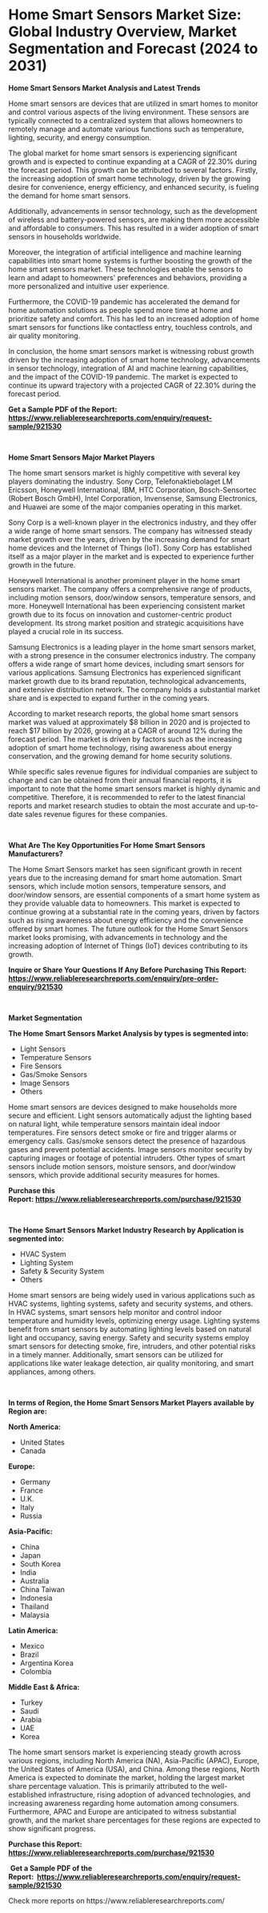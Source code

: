 <p><h1>Home Smart Sensors Market Size: Global Industry Overview, Market Segmentation and Forecast (2024 to 2031)</h1></p><p><strong>Home Smart Sensors Market Analysis and Latest Trends</strong></p>
<p><p>Home smart sensors are devices that are utilized in smart homes to monitor and control various aspects of the living environment. These sensors are typically connected to a centralized system that allows homeowners to remotely manage and automate various functions such as temperature, lighting, security, and energy consumption.</p><p>The global market for home smart sensors is experiencing significant growth and is expected to continue expanding at a CAGR of 22.30% during the forecast period. This growth can be attributed to several factors. Firstly, the increasing adoption of smart home technology, driven by the growing desire for convenience, energy efficiency, and enhanced security, is fueling the demand for home smart sensors.</p><p>Additionally, advancements in sensor technology, such as the development of wireless and battery-powered sensors, are making them more accessible and affordable to consumers. This has resulted in a wider adoption of smart sensors in households worldwide.</p><p>Moreover, the integration of artificial intelligence and machine learning capabilities into smart home systems is further boosting the growth of the home smart sensors market. These technologies enable the sensors to learn and adapt to homeowners' preferences and behaviors, providing a more personalized and intuitive user experience.</p><p>Furthermore, the COVID-19 pandemic has accelerated the demand for home automation solutions as people spend more time at home and prioritize safety and comfort. This has led to an increased adoption of home smart sensors for functions like contactless entry, touchless controls, and air quality monitoring.</p><p>In conclusion, the home smart sensors market is witnessing robust growth driven by the increasing adoption of smart home technology, advancements in sensor technology, integration of AI and machine learning capabilities, and the impact of the COVID-19 pandemic. The market is expected to continue its upward trajectory with a projected CAGR of 22.30% during the forecast period.</p></p>
<p><strong>Get a Sample PDF of the Report:&nbsp; <a href="https://www.reliableresearchreports.com/enquiry/request-sample/921530">https://www.reliableresearchreports.com/enquiry/request-sample/921530</a></strong></p>
<p>&nbsp;</p>
<p><strong>Home Smart Sensors Major Market Players</strong></p>
<p><p>The home smart sensors market is highly competitive with several key players dominating the industry. Sony Corp, Telefonaktiebolaget LM Ericsson, Honeywell International, IBM, HTC Corporation, Bosch-Sensortec (Robert Bosch GmbH), Intel Corporation, Invensense, Samsung Electronics, and Huawei are some of the major companies operating in this market.</p><p>Sony Corp is a well-known player in the electronics industry, and they offer a wide range of home smart sensors. The company has witnessed steady market growth over the years, driven by the increasing demand for smart home devices and the Internet of Things (IoT). Sony Corp has established itself as a major player in the market and is expected to experience further growth in the future.</p><p>Honeywell International is another prominent player in the home smart sensors market. The company offers a comprehensive range of products, including motion sensors, door/window sensors, temperature sensors, and more. Honeywell International has been experiencing consistent market growth due to its focus on innovation and customer-centric product development. Its strong market position and strategic acquisitions have played a crucial role in its success.</p><p>Samsung Electronics is a leading player in the home smart sensors market, with a strong presence in the consumer electronics industry. The company offers a wide range of smart home devices, including smart sensors for various applications. Samsung Electronics has experienced significant market growth due to its brand reputation, technological advancements, and extensive distribution network. The company holds a substantial market share and is expected to expand further in the coming years.</p><p>According to market research reports, the global home smart sensors market was valued at approximately $8 billion in 2020 and is projected to reach $17 billion by 2026, growing at a CAGR of around 12% during the forecast period. The market is driven by factors such as the increasing adoption of smart home technology, rising awareness about energy conservation, and the growing demand for home security solutions.</p><p>While specific sales revenue figures for individual companies are subject to change and can be obtained from their annual financial reports, it is important to note that the home smart sensors market is highly dynamic and competitive. Therefore, it is recommended to refer to the latest financial reports and market research studies to obtain the most accurate and up-to-date sales revenue figures for these companies.</p></p>
<p>&nbsp;</p>
<p><strong>What Are The Key Opportunities For Home Smart Sensors Manufacturers?</strong></p>
<p><p>The Home Smart Sensors market has seen significant growth in recent years due to the increasing demand for smart home automation. Smart sensors, which include motion sensors, temperature sensors, and door/window sensors, are essential components of a smart home system as they provide valuable data to homeowners. This market is expected to continue growing at a substantial rate in the coming years, driven by factors such as rising awareness about energy efficiency and the convenience offered by smart homes. The future outlook for the Home Smart Sensors market looks promising, with advancements in technology and the increasing adoption of Internet of Things (IoT) devices contributing to its growth.</p></p>
<p><strong>Inquire or Share Your Questions If Any Before Purchasing This Report: <a href="https://www.reliableresearchreports.com/enquiry/pre-order-enquiry/921530">https://www.reliableresearchreports.com/enquiry/pre-order-enquiry/921530</a></strong></p>
<p>&nbsp;</p>
<p><strong>Market Segmentation</strong></p>
<p><strong>The Home Smart Sensors Market Analysis by types is segmented into:</strong></p>
<p><ul><li>Light Sensors</li><li>Temperature Sensors</li><li>Fire Sensors</li><li>Gas/Smoke Sensors</li><li>Image Sensors</li><li>Others</li></ul></p>
<p><p>Home smart sensors are devices designed to make households more secure and efficient. Light sensors automatically adjust the lighting based on natural light, while temperature sensors maintain ideal indoor temperatures. Fire sensors detect smoke or fire and trigger alarms or emergency calls. Gas/smoke sensors detect the presence of hazardous gases and prevent potential accidents. Image sensors monitor security by capturing images or footage of potential intruders. Other types of smart sensors include motion sensors, moisture sensors, and door/window sensors, which provide additional security measures for homes.</p></p>
<p><strong>Purchase this Report:&nbsp;<a href="https://www.reliableresearchreports.com/purchase/921530">https://www.reliableresearchreports.com/purchase/921530</a></strong></p>
<p>&nbsp;</p>
<p><strong>The Home Smart Sensors Market Industry Research by Application is segmented into:</strong></p>
<p><ul><li>HVAC System</li><li>Lighting System</li><li>Safety & Security System</li><li>Others</li></ul></p>
<p><p>Home smart sensors are being widely used in various applications such as HVAC systems, lighting systems, safety and security systems, and others. In HVAC systems, smart sensors help monitor and control indoor temperature and humidity levels, optimizing energy usage. Lighting systems benefit from smart sensors by automating lighting levels based on natural light and occupancy, saving energy. Safety and security systems employ smart sensors for detecting smoke, fire, intruders, and other potential risks in a timely manner. Additionally, smart sensors can be utilized for applications like water leakage detection, air quality monitoring, and smart appliances, among others.</p></p>
<p>&nbsp;</p>
<p><strong>In terms of Region, the Home Smart Sensors Market Players available by Region are:</strong></p>
<p>
    <p> <strong> North America: </strong>
        <ul>
            <li>United States</li>
            <li>Canada</li>
        </ul>
        </p> 
    <p> <strong> Europe: </strong>
        <ul>
            <li>Germany</li>
            <li>France</li>
            <li>U.K.</li>
            <li>Italy</li>
            <li>Russia</li>
        </ul>
        </p> 
    <p> <strong> Asia-Pacific: </strong>
        <ul>
            <li>China</li>
            <li>Japan</li>
            <li>South Korea</li>
            <li>India</li>
            <li>Australia</li>
            <li>China Taiwan</li>
            <li>Indonesia</li>
            <li>Thailand</li>
            <li>Malaysia</li>
        </ul>
        </p> 
    <p> <strong> Latin America: </strong>
        <ul>
            <li>Mexico</li>
            <li>Brazil</li>
            <li>Argentina Korea</li>
            <li>Colombia</li>
        </ul>
        </p> 
    <p> <strong> Middle East & Africa: </strong>
        <ul>
            <li>Turkey</li>
            <li>Saudi</li>
            <li>Arabia</li>
            <li>UAE</li>
            <li>Korea</li>
        </ul>
    </p>
    </p>
<p><p>The home smart sensors market is experiencing steady growth across various regions, including North America (NA), Asia-Pacific (APAC), Europe, the United States of America (USA), and China. Among these regions, North America is expected to dominate the market, holding the largest market share percentage valuation. This is primarily attributed to the well-established infrastructure, rising adoption of advanced technologies, and increasing awareness regarding home automation among consumers. Furthermore, APAC and Europe are anticipated to witness substantial growth, and the market share percentages for these regions are expected to show significant progress.</p></p>
<p><strong>Purchase this Report: <a href="https://www.reliableresearchreports.com/purchase/921530">https://www.reliableresearchreports.com/purchase/921530</a></strong></p>
<p>&nbsp;<strong>Get a Sample PDF of the Report:&nbsp;&nbsp;<a href="https://www.reliableresearchreports.com/enquiry/request-sample/921530">https://www.reliableresearchreports.com/enquiry/request-sample/921530</a></strong></p>
<p><strong></strong></p>
<p>Check more reports on https://www.reliableresearchreports.com/</p>